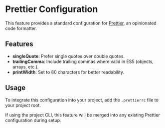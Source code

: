 # Prettier Configuration

This feature provides a standard configuration for [Prettier](https://prettier.io/), an opinionated code formatter.

## Features

- **singleQuote**: Prefer single quotes over double quotes.
- **trailingComma**: Include trailing commas where valid in ES5 (objects, arrays, etc.).
- **printWidth**: Set to 80 characters for better readability.

## Usage

To integrate this configuration into your project, add the `.prettierrc` file to your project root.

If using the project CLI, this feature will be merged into any existing Prettier configuration during setup.
